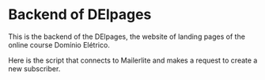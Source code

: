 # Backend of DElpages

This is the backend of the DElpages, the website of landing pages of the online course Domínio Elétrico.

Here is the script that connects to Mailerlite and makes a request to create a new subscriber.